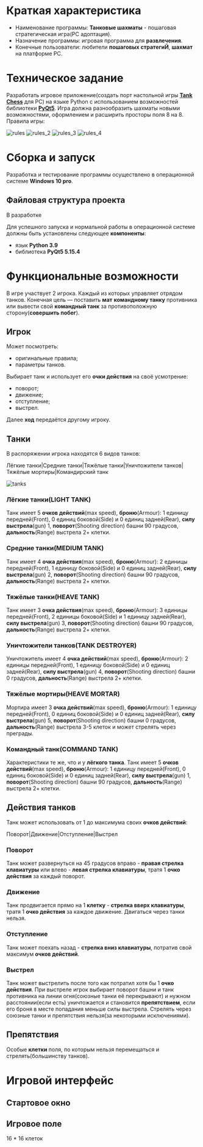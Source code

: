 # Краткая характеристика
* Наименование программы: **Танковые шахматы** - пошаговая стратегическая игра(PC адоптация).
* Назначение программы: игровая программа для **развлечения**.
* Конечные пользователи: любители **пошаговых стратегиЙ**, **шахмат** на платформе PC.

# Техническое задание
Разработать игровое приложение(создать порт настольной игры [**Tank Chess**](https://www.boardgamegeek.com/boardgame/210113/tank-chess) для PC) на языке Python с использованием возможностей библиотеки [**PyQt5**](https://pypi.org/project/PyQt5). Игра должна разнообразить шахматы новыми возможностями, оформлением и расширить просторы поля 8 на 8. Правила игры:

![rules](./pic/rules.png)
![rules_2](./pic/rules_2.png)
![rules_3](./pic/rules_3.png)
![rules_4](./pic/rules_4.png)

# Сборка и запуск
Разработка и тестирование программы осуществлено в операционной системе **Windows 10 pro**.

## Файловая структура проекта
В разработке

Для успешного запуска и нормальной работы в операционной системе должны быть установлены следующее **компоненты**:

+ язык **Python 3.9**
+ библиотека **PyQt5 5.15.4**

# Функциональные возможности
В игре участвует 2 игрока. Каждый из которых управляет отрядом танков. Конечная цель — поставить **мат** **командному танку** противника или вывести свой **командный танк** за противоположную сторону(**совершить побег**).

## Игрок
Может посмотреть:

+ оригинальные правила;
+ параметры танков.

Выбирает танк и использует его **очки действия** на своё усмотрение:

+ поворот;
+ движение;
+ отступление;
+ выстрел.

Далее **ход** передаётся другому игроку.

## Танки
В распоряжении игрока находятся 6 видов танков:

Лёгкие танки|Средние танки|Тяжёлые танки|Уничтожители танков|Тяжёлые мортиры|Командирский танк

![tanks](./pic/tanks.png 'Таблица характеристик танков')

### Лёгкие танки(LIGHT TANK)
Танк имеет 5 **очков действий**(max speed), **броню**(Armour): 1 единицу передней(Front), 0 единиц боковой(Side) и 0 единиц задней(Rear), **силу выстрела**(gun) 1, **поворот**(Shooting direction) башни 90 градусов, **дальность**(Range) выстрела 2+ клетки.

### Средние танки(MEDIUM TANK)
Танк имеет 4 **очка действия**(max speed), **броню**(Armour): 2 единицы передней(Front), 1 единицу боковой(Side) и 0 единиц задней(Rear), **силу выстрела**(gun) 2, **поворот**(Shooting direction) башни 90 градусов, **дальность**(Range) выстрела 2+ клетки.

### Тяжёлые танки(HEAVE TANK)
Танк имеет 3 **очка действия**(max speed), **броню**(Armour): 3 единицы передней(Front), 2 единицы боковой(Side) и 1 единицу задней(Rear), **силу выстрела**(gun) 3, **поворот**(Shooting direction) башни 90 градусов, **дальность**(Range) выстрела 2+ клетки.

### Уничтожители танков(TANK DESTROYER)
Уничтожитель имеет 4 **очка действий**(max speed), **броню**(Armour): 2 единицы передней(Front), 1 единицу боковой(Side) и 0 единиц задней(Rear), **силу выстрела**(gun) 4, **поворот**(Shooting direction) башни 0 градусов, **дальность**(Range) выстрела 2+ клетки.

### Тяжёлые мортиры(HEAVE MORTAR)
Мортира имеет 3 **очка действий**(max speed), **броню**(Armour): 1 единицу передней(Front), 0 единиц боковой(Side) и 0 единиц задней(Rear), **силу выстрела**(gun) 5, **поворот**(Shooting direction) башни 0 градусов, **дальность**(Range) выстрела 3-5 клеток и может стрелять через преграды.

### Командный танк(COMMAND TANK)
Характеристики те же, что и у **лёгкого танка**.
Танк имеет 5 **очков действий**(max speed), **броню**(Armour): 1 единицу передней(Front), 0 единиц боковой(Side) и 0 единиц задней(Rear), **силу выстрела**(gun) 1, **поворот**(Shooting direction) башни 90 градусов, **дальность**(Range) выстрела 2+ клетки.

## Действия танков
Танк может использовать от 1 до максимума своих **очков действий**:

Поворот|Движение|Отступление|Выстрел

### Поворот
Танк может развернуться на 45 градусов вправо - **правая стрелка клавиатуры** или влево - **левая стрелка клавиатуры**, тратя 1 **очко действия** за каждый поворот.

### Движение
Танк продвигается прямо на 1 **клетку** - **стрелка вверх клавиатуры**, тратя 1 **очко действия** за каждое движение. Двигаться через танки нельзя. 

### Отступление
Танк может поехать назад - **стрелка вниз клавиатуры**, потратив свой максимум **очков действий**.

### Выстрел
Танк может выстрелить после того как потратил хотя бы 1 **очко действия**. При выстреле игрок выбирает поворот башни и танк противника на линии огня(союзные танки её перекрывают) и нужном расстоянии(если есть) уничтожается и становится **препятствием**, если его броня в месте попадания меньше силы выстрела. Стрелять через союзные танки и препятствия нельзя(за некоторыми исключениями).

## Препятствия
Особые **клетки** поля, по которым нельзя перемещаться и стрелять(большинству танков).

# Игровой интерфейс

## Стартовое окно

## Игровое поле
16 * 16 клеток
